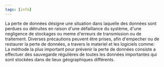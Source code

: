 ```yaml
---
tags: [info]
---
```


La perte de données désigne une situation dans laquelle des données sont perdues ou détruites en raison d'une défaillance du système, d'une negligence de stockages ou meme d'erreurs de transmission ou de traitement.
Diverses précautions peuvent être prises, afin d'empecher ou de restaurer la perte de données, a travers le materiel et les logiciels comme:
La méthode la plus important pour prévenir la perte de données consiste a effectuer des sauvegarde régulières de toutes les données importantes qui sont stockées dans de lieux géographiques différents.